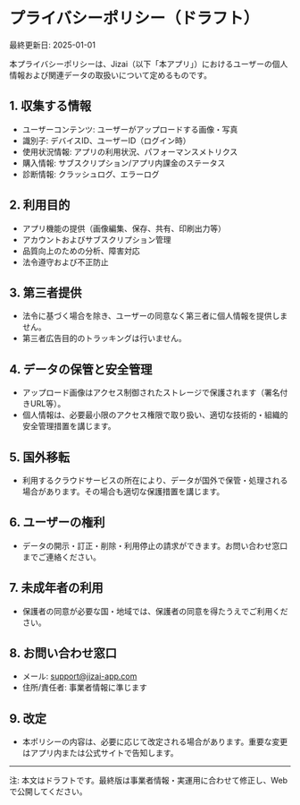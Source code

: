 # プライバシーポリシー（ドラフト）

最終更新日: 2025-01-01

本プライバシーポリシーは、Jizai（以下「本アプリ」）におけるユーザーの個人情報および関連データの取扱いについて定めるものです。

## 1. 収集する情報
- ユーザーコンテンツ: ユーザーがアップロードする画像・写真
- 識別子: デバイスID、ユーザーID（ログイン時）
- 使用状況情報: アプリの利用状況、パフォーマンスメトリクス
- 購入情報: サブスクリプション/アプリ内課金のステータス
- 診断情報: クラッシュログ、エラーログ

## 2. 利用目的
- アプリ機能の提供（画像編集、保存、共有、印刷出力等）
- アカウントおよびサブスクリプション管理
- 品質向上のための分析、障害対応
- 法令遵守および不正防止

## 3. 第三者提供
- 法令に基づく場合を除き、ユーザーの同意なく第三者に個人情報を提供しません。
- 第三者広告目的のトラッキングは行いません。

## 4. データの保管と安全管理
- アップロード画像はアクセス制御されたストレージで保護されます（署名付きURL等）。
- 個人情報は、必要最小限のアクセス権限で取り扱い、適切な技術的・組織的安全管理措置を講じます。

## 5. 国外移転
- 利用するクラウドサービスの所在により、データが国外で保管・処理される場合があります。その場合も適切な保護措置を講じます。

## 6. ユーザーの権利
- データの開示・訂正・削除・利用停止の請求ができます。お問い合わせ窓口までご連絡ください。

## 7. 未成年者の利用
- 保護者の同意が必要な国・地域では、保護者の同意を得たうえでご利用ください。

## 8. お問い合わせ窓口
- メール: support@jizai-app.com
- 住所/責任者: 事業者情報に準じます

## 9. 改定
- 本ポリシーの内容は、必要に応じて改定される場合があります。重要な変更はアプリ内または公式サイトで告知します。

---

注: 本文はドラフトです。最終版は事業者情報・実運用に合わせて修正し、Webで公開してください。
